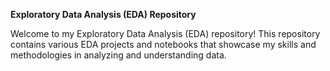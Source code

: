 **Exploratory Data Analysis (EDA) Repository**

Welcome to my Exploratory Data Analysis (EDA) repository! This repository contains various EDA projects and notebooks that showcase my skills and methodologies in analyzing and understanding data.
